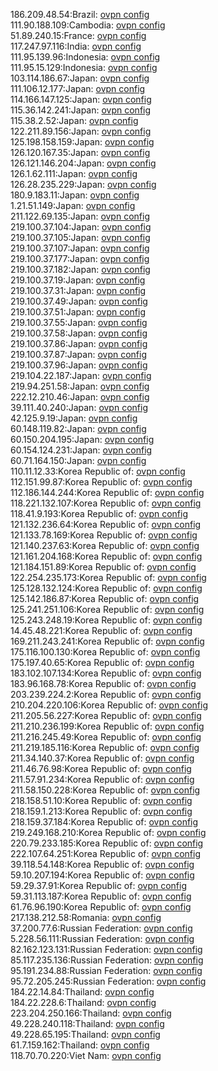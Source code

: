 186.209.48.54:Brazil: [ovpn config](vpn/186_209_48_54.ovpn)  
111.90.188.109:Cambodia: [ovpn config](vpn/111_90_188_109.ovpn)  
51.89.240.15:France: [ovpn config](vpn/51_89_240_15.ovpn)  
117.247.97.116:India: [ovpn config](vpn/117_247_97_116.ovpn)  
111.95.139.96:Indonesia: [ovpn config](vpn/111_95_139_96.ovpn)  
111.95.15.129:Indonesia: [ovpn config](vpn/111_95_15_129.ovpn)  
103.114.186.67:Japan: [ovpn config](vpn/103_114_186_67.ovpn)  
111.106.12.177:Japan: [ovpn config](vpn/111_106_12_177.ovpn)  
114.166.147.125:Japan: [ovpn config](vpn/114_166_147_125.ovpn)  
115.36.142.241:Japan: [ovpn config](vpn/115_36_142_241.ovpn)  
115.38.2.52:Japan: [ovpn config](vpn/115_38_2_52.ovpn)  
122.211.89.156:Japan: [ovpn config](vpn/122_211_89_156.ovpn)  
125.198.158.159:Japan: [ovpn config](vpn/125_198_158_159.ovpn)  
126.120.167.35:Japan: [ovpn config](vpn/126_120_167_35.ovpn)  
126.121.146.204:Japan: [ovpn config](vpn/126_121_146_204.ovpn)  
126.1.62.111:Japan: [ovpn config](vpn/126_1_62_111.ovpn)  
126.28.235.229:Japan: [ovpn config](vpn/126_28_235_229.ovpn)  
180.9.183.11:Japan: [ovpn config](vpn/180_9_183_11.ovpn)  
1.21.51.149:Japan: [ovpn config](vpn/1_21_51_149.ovpn)  
211.122.69.135:Japan: [ovpn config](vpn/211_122_69_135.ovpn)  
219.100.37.104:Japan: [ovpn config](vpn/219_100_37_104.ovpn)  
219.100.37.105:Japan: [ovpn config](vpn/219_100_37_105.ovpn)  
219.100.37.107:Japan: [ovpn config](vpn/219_100_37_107.ovpn)  
219.100.37.177:Japan: [ovpn config](vpn/219_100_37_177.ovpn)  
219.100.37.182:Japan: [ovpn config](vpn/219_100_37_182.ovpn)  
219.100.37.19:Japan: [ovpn config](vpn/219_100_37_19.ovpn)  
219.100.37.31:Japan: [ovpn config](vpn/219_100_37_31.ovpn)  
219.100.37.49:Japan: [ovpn config](vpn/219_100_37_49.ovpn)  
219.100.37.51:Japan: [ovpn config](vpn/219_100_37_51.ovpn)  
219.100.37.55:Japan: [ovpn config](vpn/219_100_37_55.ovpn)  
219.100.37.58:Japan: [ovpn config](vpn/219_100_37_58.ovpn)  
219.100.37.86:Japan: [ovpn config](vpn/219_100_37_86.ovpn)  
219.100.37.87:Japan: [ovpn config](vpn/219_100_37_87.ovpn)  
219.100.37.96:Japan: [ovpn config](vpn/219_100_37_96.ovpn)  
219.104.22.187:Japan: [ovpn config](vpn/219_104_22_187.ovpn)  
219.94.251.58:Japan: [ovpn config](vpn/219_94_251_58.ovpn)  
222.12.210.46:Japan: [ovpn config](vpn/222_12_210_46.ovpn)  
39.111.40.240:Japan: [ovpn config](vpn/39_111_40_240.ovpn)  
42.125.9.19:Japan: [ovpn config](vpn/42_125_9_19.ovpn)  
60.148.119.82:Japan: [ovpn config](vpn/60_148_119_82.ovpn)  
60.150.204.195:Japan: [ovpn config](vpn/60_150_204_195.ovpn)  
60.154.124.231:Japan: [ovpn config](vpn/60_154_124_231.ovpn)  
60.71.164.150:Japan: [ovpn config](vpn/60_71_164_150.ovpn)  
110.11.12.33:Korea Republic of: [ovpn config](vpn/110_11_12_33.ovpn)  
112.151.99.87:Korea Republic of: [ovpn config](vpn/112_151_99_87.ovpn)  
112.186.144.244:Korea Republic of: [ovpn config](vpn/112_186_144_244.ovpn)  
118.221.132.107:Korea Republic of: [ovpn config](vpn/118_221_132_107.ovpn)  
118.41.9.193:Korea Republic of: [ovpn config](vpn/118_41_9_193.ovpn)  
121.132.236.64:Korea Republic of: [ovpn config](vpn/121_132_236_64.ovpn)  
121.133.78.169:Korea Republic of: [ovpn config](vpn/121_133_78_169.ovpn)  
121.140.237.63:Korea Republic of: [ovpn config](vpn/121_140_237_63.ovpn)  
121.161.204.168:Korea Republic of: [ovpn config](vpn/121_161_204_168.ovpn)  
121.184.151.89:Korea Republic of: [ovpn config](vpn/121_184_151_89.ovpn)  
122.254.235.173:Korea Republic of: [ovpn config](vpn/122_254_235_173.ovpn)  
125.128.132.124:Korea Republic of: [ovpn config](vpn/125_128_132_124.ovpn)  
125.142.186.87:Korea Republic of: [ovpn config](vpn/125_142_186_87.ovpn)  
125.241.251.106:Korea Republic of: [ovpn config](vpn/125_241_251_106.ovpn)  
125.243.248.19:Korea Republic of: [ovpn config](vpn/125_243_248_19.ovpn)  
14.45.48.221:Korea Republic of: [ovpn config](vpn/14_45_48_221.ovpn)  
169.211.243.241:Korea Republic of: [ovpn config](vpn/169_211_243_241.ovpn)  
175.116.100.130:Korea Republic of: [ovpn config](vpn/175_116_100_130.ovpn)  
175.197.40.65:Korea Republic of: [ovpn config](vpn/175_197_40_65.ovpn)  
183.102.107.134:Korea Republic of: [ovpn config](vpn/183_102_107_134.ovpn)  
183.96.168.78:Korea Republic of: [ovpn config](vpn/183_96_168_78.ovpn)  
203.239.224.2:Korea Republic of: [ovpn config](vpn/203_239_224_2.ovpn)  
210.204.220.106:Korea Republic of: [ovpn config](vpn/210_204_220_106.ovpn)  
211.205.56.227:Korea Republic of: [ovpn config](vpn/211_205_56_227.ovpn)  
211.210.236.199:Korea Republic of: [ovpn config](vpn/211_210_236_199.ovpn)  
211.216.245.49:Korea Republic of: [ovpn config](vpn/211_216_245_49.ovpn)  
211.219.185.116:Korea Republic of: [ovpn config](vpn/211_219_185_116.ovpn)  
211.34.140.37:Korea Republic of: [ovpn config](vpn/211_34_140_37.ovpn)  
211.46.76.98:Korea Republic of: [ovpn config](vpn/211_46_76_98.ovpn)  
211.57.91.234:Korea Republic of: [ovpn config](vpn/211_57_91_234.ovpn)  
211.58.150.228:Korea Republic of: [ovpn config](vpn/211_58_150_228.ovpn)  
218.158.51.10:Korea Republic of: [ovpn config](vpn/218_158_51_10.ovpn)  
218.159.1.213:Korea Republic of: [ovpn config](vpn/218_159_1_213.ovpn)  
218.159.37.184:Korea Republic of: [ovpn config](vpn/218_159_37_184.ovpn)  
219.249.168.210:Korea Republic of: [ovpn config](vpn/219_249_168_210.ovpn)  
220.79.233.185:Korea Republic of: [ovpn config](vpn/220_79_233_185.ovpn)  
222.107.64.251:Korea Republic of: [ovpn config](vpn/222_107_64_251.ovpn)  
39.118.54.148:Korea Republic of: [ovpn config](vpn/39_118_54_148.ovpn)  
59.10.207.194:Korea Republic of: [ovpn config](vpn/59_10_207_194.ovpn)  
59.29.37.91:Korea Republic of: [ovpn config](vpn/59_29_37_91.ovpn)  
59.31.113.187:Korea Republic of: [ovpn config](vpn/59_31_113_187.ovpn)  
61.76.96.190:Korea Republic of: [ovpn config](vpn/61_76_96_190.ovpn)  
217.138.212.58:Romania: [ovpn config](vpn/217_138_212_58.ovpn)  
37.200.77.6:Russian Federation: [ovpn config](vpn/37_200_77_6.ovpn)  
5.228.56.111:Russian Federation: [ovpn config](vpn/5_228_56_111.ovpn)  
82.162.123.131:Russian Federation: [ovpn config](vpn/82_162_123_131.ovpn)  
85.117.235.136:Russian Federation: [ovpn config](vpn/85_117_235_136.ovpn)  
95.191.234.88:Russian Federation: [ovpn config](vpn/95_191_234_88.ovpn)  
95.72.205.245:Russian Federation: [ovpn config](vpn/95_72_205_245.ovpn)  
184.22.14.84:Thailand: [ovpn config](vpn/184_22_14_84.ovpn)  
184.22.228.6:Thailand: [ovpn config](vpn/184_22_228_6.ovpn)  
223.204.250.166:Thailand: [ovpn config](vpn/223_204_250_166.ovpn)  
49.228.240.118:Thailand: [ovpn config](vpn/49_228_240_118.ovpn)  
49.228.65.195:Thailand: [ovpn config](vpn/49_228_65_195.ovpn)  
61.7.159.162:Thailand: [ovpn config](vpn/61_7_159_162.ovpn)  
118.70.70.220:Viet Nam: [ovpn config](vpn/118_70_70_220.ovpn)  

